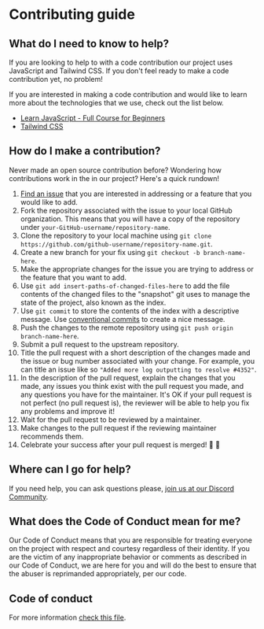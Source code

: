 # Contributing guide

## What do I need to know to help?

If you are looking to help to with a code contribution our project uses JavaScript and Tailwind CSS. If you don't feel
ready to make a code contribution yet, no problem!

If you are interested in making a code contribution and would like to learn more about the technologies that we use,
check out the list below.

- [Learn JavaScript - Full Course for Beginners](https://www.youtube.com/watch?v=PkZNo7MFNFg)
- [Tailwind CSS](https://tailwindcss.com/)

## How do I make a contribution?

Never made an open source contribution before? Wondering how contributions work in the in our project? Here's a quick
rundown!

1. [Find an issue](https://github.com/themesberg/flowbite/issues) that you are interested in addressing or a feature
   that you would like to add.
2. Fork the repository associated with the issue to your local GitHub organization. This means that you will have a copy
   of the repository under `your-GitHub-username/repository-name`.
3. Clone the repository to your local machine using `git clone https://github.com/github-username/repository-name.git`.
4. Create a new branch for your fix using `git checkout -b branch-name-here`.
5. Make the appropriate changes for the issue you are trying to address or the feature that you want to add.
6. Use `git add insert-paths-of-changed-files-here` to add the file contents of the changed files to the "snapshot" git
   uses to manage the state of the project, also known as the index.
7. Use `git commit` to store the contents of the index with a descriptive message.
   Use [conventional commits](https://www.conventionalcommits.org/) to create a nice message.
8. Push the changes to the remote repository using `git push origin branch-name-here`.
9. Submit a pull request to the upstream repository.
10. Title the pull request with a short description of the changes made and the issue or bug number associated with your
    change. For example, you can title an issue like so `"Added more log outputting to resolve #4352"`.
11. In the description of the pull request, explain the changes that you made, any issues you think exist with the pull
    request you made, and any questions you have for the maintainer. It's OK if your pull request is not perfect (no
    pull request is), the reviewer will be able to help you fix any problems and improve it!
12. Wait for the pull request to be reviewed by a maintainer.
13. Make changes to the pull request if the reviewing maintainer recommends them.
14. Celebrate your success after your pull request is merged! 🎉 🎉

## Where can I go for help?

If you need help, you can ask questions please, [join us at our Discord Community](https://discord.gg/S6J9pUmj2t).

## What does the Code of Conduct mean for me?

Our Code of Conduct means that you are responsible for treating everyone on the project with respect and courtesy
regardless of their identity. If you are the victim of any inappropriate behavior or comments as described in our Code
of Conduct, we are here for you and will do the best to ensure that the abuser is reprimanded appropriately, per our
code.

## Code of conduct

For more information [check this file](CODE_OF_CONDUCT.md).

